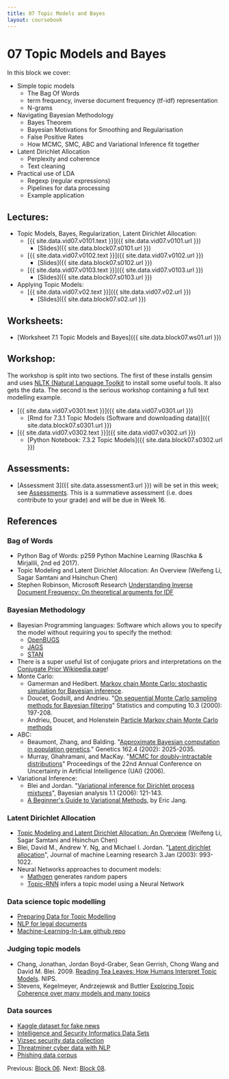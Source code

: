 ```yaml
---
title: 07 Topic Models and Bayes
layout: coursebook
---
```

# 07 Topic Models and Bayes

In this block we cover:

* Simple topic models
  * The Bag Of Words
  * term frequency, inverse document frequency (tf-idf) representation
  * N-grams
* Navigating Bayesian Methodology
	* Bayes Theorem
	* Bayesian Motivations for Smoothing and Regularisation
	* False Positive Rates
	* How MCMC, SMC, ABC and Variational Inference fit together
* Latent Dirichlet Allocation
  * Perplexity and coherence
  * Text cleaning
* Practical use of LDA
  * Regexp (regular expressions)
  * Pipelines for data processing
  * Example application
  
## Lectures:

* Topic Models, Bayes, Regularization, Latent Dirichlet Allocation:
  * [{{ site.data.vid07.v0101.text }}]({{ site.data.vid07.v0101.url }})
    * [Slides]({{ site.data.block07.s0101.url }})
  * [{{ site.data.vid07.v0102.text }}]({{ site.data.vid07.v0102.url }})
    * [Slides]({{ site.data.block07.s0102.url }})
  * [{{ site.data.vid07.v0103.text }}]({{ site.data.vid07.v0103.url }})
    * [Slides]({{ site.data.block07.s0103.url }})
* Applying Topic Models:
  * [{{ site.data.vid07.v02.text }}]({{ site.data.vid07.v02.url }})
    * [Slides]({{ site.data.block07.s02.url }})

## Worksheets:

* [Worksheet 7.1 Topic Models and Bayes]({{ site.data.block07.ws01.url }}) 

## Workshop:

The workshop is split into two sections. The first of these installs gensim and uses [NLTK (Natural Language Toolkit](https://www.nltk.org/) to install some useful tools. It also gets the data. The second is the serious workshop containing a full text modelling example.

* [{{ site.data.vid07.v0301.text }}]({{ site.data.vid07.v0301.url }})
  * [Rmd for 7.3.1 Topic Models (Software and downloading data)]({{ site.data.block07.s0301.url }})
* [{{ site.data.vid07.v0302.text }}]({{ site.data.vid07.v0302.url }})
  * [Python Notebook: 7.3.2 Topic Models]({{ site.data.block07.s0302.url }})


## Assessments:

* [Assessment 3]({{ site.data.assessment3.url }}) will be set in this week; see [Assessments](../assessments.md). This is a summatieve assessment (i.e. does contribute to your grade) and will be due in Week 16.

## References

### Bag of Words

* Python Bag of Words: p259 Python Machine Learning (Raschka & Mirjalili, 2nd ed 2017).
* Topic Modeling and Latent Dirichlet Allocation: An Overview (Weifeng Li, Sagar Samtani and Hsinchun Chen)
* Stephen Robinson, Microsoft Research [Understanding Inverse Document Frequency: On theoretical arguments for IDF](http://citeseerx.ist.psu.edu/viewdoc/download?doi=10.1.1.97.7340&rep=rep1&type=pdf)

### Bayesian Methodology

* Bayesian Programming languages: Software which allows you to specify the model without requiring you to specify the method:
  * [OpenBUGS](http://openbugs.net/w/FrontPage)
  * [JAGS](http://mcmc-jags.sourceforge.net/)
  * [STAN](http://mc-stan.org/)
* There is a super useful list of conjugate priors and interpretations on the [Conjugate Prior Wikipedia page](https://en.wikipedia.org/wiki/Conjugate_prior)!
* Monte Carlo:
  * Gamerman and Hedibert. [Markov chain Monte Carlo: stochastic simulation for Bayesian inference](http://www.dme.ufrj.br/mcmc/).
  * Doucet, Godsill, and Andrieu. "[On sequential Monte Carlo sampling methods for Bayesian filtering](https://www.cs.ubc.ca/~arnaud/doucet_godsill_andrieu_sequentialmontecarloforbayesfiltering.pdf)" Statistics and computing 10.3 (2000): 197-208.
  * Andrieu, Doucet, and Holenstein [Particle Markov chain Monte Carlo methods](https://www.stats.ox.ac.uk/~doucet/andrieu_doucet_holenstein_PMCMC.pdf)
* ABC:
  * Beaumont, Zhang, and Balding. "[Approximate Bayesian computation in population genetics](https://www.genetics.org/content/162/4/2025)." Genetics 162.4 (2002): 2025-2035.
  * Murray, Ghahramani, and MacKay. "[MCMC for doubly-intractable distributions](https://homepages.inf.ed.ac.uk/imurray2/pub/06doubly_intractable/doubly_intractable.pdf)" Proceedings of the 22nd Annual Conference on Uncertainty in Artificial Intelligence (UAI) (2006).
* Variational Inference:
	* Blei and Jordan. "[Variational inference for Dirichlet process mixtures](https://projecteuclid.org/download/pdf_1/euclid.ba/1340371077)", Bayesian analysis 1.1 (2006): 121-143.
	* [A Beginner's Guide to Variational Methods](http://blog.evjang.com/2016/08/variational-bayes.html), by Eric Jang.


### Latent Dirichlet Allocation
* [Topic Modeling and Latent Dirichlet Allocation: An Overview](https://ai.arizona.edu/sites/ai/files/MIS611D/lda.pptx) (Weifeng Li, Sagar Samtani and Hsinchun Chen)
* Blei, David M., Andrew Y. Ng, and Michael I. Jordan. "[Latent dirichlet allocation](https://www.jmlr.org/papers/v3/blei03a)", Journal of machine Learning research 3.Jan (2003): 993-1022.
* Neural Networks approaches to document models:
  * [Mathgen](https://thatsmathematics.com/mathgen/) generates random papers
  * [Topic-RNN](https://github.com/dangitstam/topic-rnn) infers a topic model using a Neural Network

### Data science topic modelling
* [Preparing Data for Topic Modelling](https://publish.illinois.edu/commonsknowledge/2017/11/16/preparing-your-data-for-topic-modeling/)
* [NLP for legal documents](https://towardsdatascience.com/nlp-for-topic-modeling-summarization-of-legal-documents-8c89393b1534)
* [Machine-Learning-In-Law github repo](https://github.com/chibueze07/Machine-Learning-In-Law/tree/master)

### Judging topic models
* Chang, Jonathan, Jordan Boyd-Graber, Sean Gerrish, Chong Wang and David M. Blei. 2009. [Reading Tea Leaves: How Humans Interpret Topic Models](http://umiacs.umd.edu/~jbg/docs/nips2009-rtl.pdf). NIPS.
* Stevens, Kegelmeyer, Andrzejewsk and Buttler [Exploring Topic Coherence over many models and many topics](https://www.aclweb.org/anthology/D/D12/D12-1087.pdf)

### Data sources
* [Kaggle dataset for fake news](https://www.kaggle.com/nupursh/nlp-in-r-topic-modelling-for-fake-news)
* [Intelligence and Security Informatics Data Sets](https://www.azsecure-data.org/)
* [Vizsec security data collection](https://vizsec.org/data/)
* [Threatminer cyber data with NLP](https://www.threatminer.org/)
* [Phishing data corpus](https://monkey.org/~jose/phishing/phishing-2018)

Previous: [Block 06](06.md).
Next: [Block 08](08.md).

